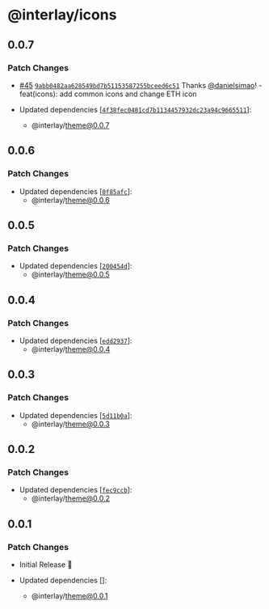 # @interlay/icons

## 0.0.7

### Patch Changes

- [#45](https://github.com/interlay/ui/pull/45) [`9abb0482aa628549bd7b51153587255bceed6c51`](https://github.com/interlay/ui/commit/9abb0482aa628549bd7b51153587255bceed6c51) Thanks [@danielsimao](https://github.com/danielsimao)! - feat(icons): add common icons and change ETH icon

- Updated dependencies [[`4f38fec0481cd7b1134457932dc23a94c9665511`](https://github.com/interlay/ui/commit/4f38fec0481cd7b1134457932dc23a94c9665511)]:
  - @interlay/theme@0.0.7

## 0.0.6

### Patch Changes

- Updated dependencies [[`0f85afc`](https://github.com/interlay/ui/commit/0f85afc17d8a576331cbd8ae5f6b743977cf80a0)]:
  - @interlay/theme@0.0.6

## 0.0.5

### Patch Changes

- Updated dependencies [[`200454d`](https://github.com/interlay/ui/commit/200454d7df265c661a5e74d83293179962be8822)]:
  - @interlay/theme@0.0.5

## 0.0.4

### Patch Changes

- Updated dependencies [[`edd2937`](https://github.com/interlay/ui/commit/edd2937b2fbe05fd82b33c1e1cada3ed5c76e3db)]:
  - @interlay/theme@0.0.4

## 0.0.3

### Patch Changes

- Updated dependencies [[`5d11b0a`](https://github.com/interlay/ui/commit/5d11b0aa63dd3efa13e16a52f3b267bfa09e45d4)]:
  - @interlay/theme@0.0.3

## 0.0.2

### Patch Changes

- Updated dependencies [[`fec9ccb`](https://github.com/interlay/ui/commit/fec9ccbdbfbee8fa6bb1d8ebfbb29fa5497fd442)]:
  - @interlay/theme@0.0.2

## 0.0.1

### Patch Changes

- Initial Release 🎉

- Updated dependencies []:
  - @interlay/theme@0.0.1
